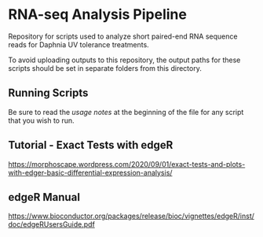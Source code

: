 # RNA-seq Analysis Pipeline
Repository for scripts used to analyze short paired-end RNA sequence reads for Daphnia UV tolerance treatments.

To avoid uploading outputs to this repository, the output paths for these scripts should be set in separate folders from this directory.

## Running Scripts
Be sure to read the *usage notes* at the beginning of the file for any script that you wish to run.

## Tutorial - Exact Tests with edgeR
https://morphoscape.wordpress.com/2020/09/01/exact-tests-and-plots-with-edger-basic-differential-expression-analysis/

## edgeR Manual
https://www.bioconductor.org/packages/release/bioc/vignettes/edgeR/inst/doc/edgeRUsersGuide.pdf
